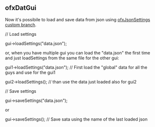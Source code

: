 ## ofxDatGui

Now it's possibile to load and save data from json using [ofxJsonSettings custom branch](https://github.com/mauro-ferrario/ofxJsonSettings).

// Load settings

gui->loadSettings("data.json");

or, when you have multiple gui you can load the "data.json" the first time and just loadSettings from the same file for the other gui:

gui1->loadSettings("data.json"); // First load the "global" data for all the guys and use for the gui1

gui2->loadSettings(); // than use the data just loaded also for gui2


// Save settings

gui->saveSettings("data.json");

or

gui->saveSettings(); // Save sata using the name of the last loaded json